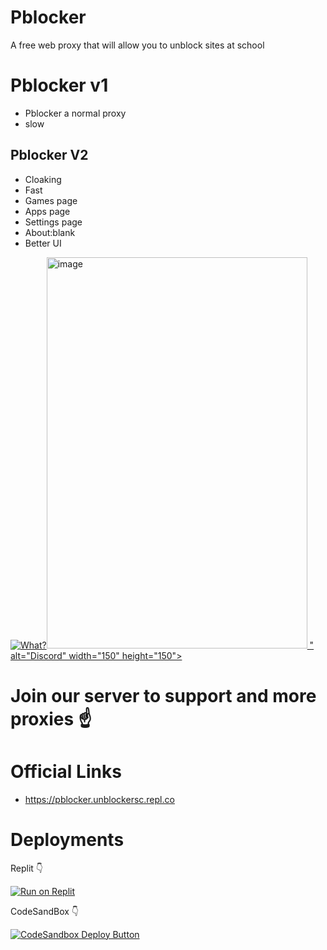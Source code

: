 # Pblocker
A free web proxy that will allow you to unblock sites at school

# Pblocker v1
- Pblocker a normal proxy
- slow
## Pblocker V2
- Cloaking
- Fast
- Games page
- Apps page
- Settings page
- About:blank
- Better UI
<a href="https://discord.gg/GfQzxdtYhH" target="_blank">
    <img src="<img src="https://img.freepik.com/free-photo/funny-nerdy-man-wearing-big-glasses_329181-1841.jpg" alt="What?"/><img width="417" height="626" alt="image" src="https://github.com/user-attachments/assets/665f6a87-02e8-477a-833b-1e802bd2bcba" />
" alt="Discord" width="150" height="150">
</a>


# Join our server to support and more proxies ☝️







# Official Links
- https://pblocker.unblockersc.repl.co






# Deployments 
Replit 	&#128071;

  <a href="https://replit.com/github/xpblocker/Pblocker" target="_blank">
    <img
      src="https://replit.com/badge/github/xpblocker/Pblocker.svg"
      alt="Run on Replit"
    />
  </a>

CodeSandBox   &#128071;

<a href="https://codesandbox.io/s/github/xpblocker/Pblocker" target="_blank">
    <img alt="CodeSandbox Deploy Button"
         src="https://codesandbox.io/static/img/play-codesandbox.svg">
  </a>


